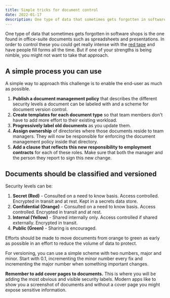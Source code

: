 ```yaml
---
title: Simple tricks for document control
date: 2022-01-17
description: One type of data that sometimes gets forgotten in software shops is the one found in office-suite documents such as spreadsheets and presentations.
---
```


One type of data that sometimes gets forgotten in software shops is the one found in office-suite documents such as spreadsheets and presentations. In order to control these you could get really intense with the [red tape](/blog/protect-the-fun) and have people fill forms all the time. But if one of your strengths is being nimble, you might not want to take that approach.

## A simple process you can use

A simple way to approach this challenge is to enable the end-user as much as possible. 

1. **Publish a document management policy** that describes the different security levels a document can be labeled with and a scheme for document version control.
2. **Create templates for each document type** so that team members don't have to add more effort to their existing workload.
3. **Progressively label old documents** as you update them.
4. **Assign ownership** of directories where those documents reside to team managers. They will now be responsible for enforcing the document management policy inside that directory.
5. **Add a clause that reflects this new responsibility to employment contracts** for each of these roles. Make sure that both the manager and the person they report to sign this new change.

## Documents should be classified and versioned

Security levels can be:

1. **Secret (Red)** - Consulted on a need to know basis. Access controlled. Encrypted in transit and at rest. Kept in a secrets data store.
2. **Confidential (Orange)** - Consulted on a need to know basis. Access controlled. Encrypted in transit and at rest.
3. **Internal (Yellow)** - Shared internally only. Access controlled if shared externally. Encrypted in transit.
4. **Public (Green)** - Sharing is encouraged.

Efforts should be made to move documents from orange to green as early as possible in an effort to reduce the volume of data to protect.

For versioning, you can use a simple scheme with two numbers, major and minor. Start with 0.1, incrementing the minor number every fix and incrementing the major number when something important changes.

**Remember to add cover pages to documents.** This is where you will be adding the most obvious and visible security labels. Modern apps like to show you a screenshot of documents and without a cover page you might expose sensitive information.
